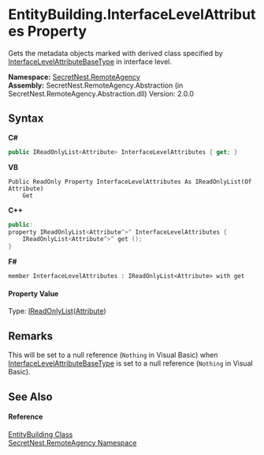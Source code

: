 # EntityBuilding.InterfaceLevelAttributes Property 
 

Gets the metadata objects marked with derived class specified by <a href="P_SecretNest_RemoteAgency_EntityCodeBuilderBase_InterfaceLevelAttributeBaseType">InterfaceLevelAttributeBaseType</a> in interface level.

**Namespace:**&nbsp;<a href="N_SecretNest_RemoteAgency">SecretNest.RemoteAgency</a><br />**Assembly:**&nbsp;SecretNest.RemoteAgency.Abstraction (in SecretNest.RemoteAgency.Abstraction.dll) Version: 2.0.0

## Syntax

**C#**<br />
``` C#
public IReadOnlyList<Attribute> InterfaceLevelAttributes { get; }
```

**VB**<br />
``` VB
Public ReadOnly Property InterfaceLevelAttributes As IReadOnlyList(Of Attribute)
	Get
```

**C++**<br />
``` C++
public:
property IReadOnlyList<Attribute^>^ InterfaceLevelAttributes {
	IReadOnlyList<Attribute^>^ get ();
}
```

**F#**<br />
``` F#
member InterfaceLevelAttributes : IReadOnlyList<Attribute> with get

```


#### Property Value
Type: <a href="https://docs.microsoft.com/dotnet/api/system.collections.generic.ireadonlylist-1" target="_blank">IReadOnlyList</a>(<a href="https://docs.microsoft.com/dotnet/api/system.attribute" target="_blank">Attribute</a>)

## Remarks
This will be set to a null reference (`Nothing` in Visual Basic) when <a href="P_SecretNest_RemoteAgency_EntityCodeBuilderBase_InterfaceLevelAttributeBaseType">InterfaceLevelAttributeBaseType</a> is set to a null reference (`Nothing` in Visual Basic).

## See Also


#### Reference
<a href="T_SecretNest_RemoteAgency_EntityBuilding">EntityBuilding Class</a><br /><a href="N_SecretNest_RemoteAgency">SecretNest.RemoteAgency Namespace</a><br />